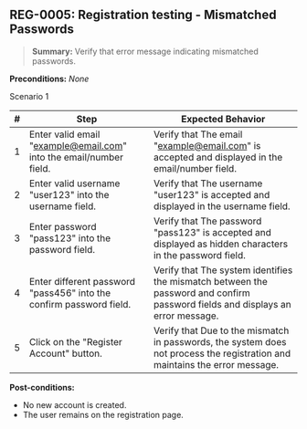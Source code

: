 ## **REG-0005:** Registration testing - Mismatched Passwords

> **Summary:** Verify that error message indicating mismatched passwords.  <br>

**Preconditions:** _None_

Scenario 1

 | \# | Step | Expected Behavior |
 |----|------|-------------------|
 |  1 |  Enter valid email "example@email.com" into the email/number field.    | Verify that The email "example@email.com" is accepted and displayed in the email/number field.   |
 |  2 |  Enter valid username "user123" into the username field.    | Verify that The username "user123" is accepted and displayed in the username field.   |
 |  3 |  Enter password "pass123" into the password field.    | Verify that The password "pass123" is accepted and displayed as hidden characters in the password field.   |
 |  4 |  Enter different password "pass456" into the confirm password field.   | Verify that The system identifies the mismatch between the password and confirm password fields and displays an error message.   |
 |  5 |  Click on the "Register Account" button.    | Verify that Due to the mismatch in passwords, the system does not process the registration and maintains the error message.   |

**Post-conditions:**

 - No new account is created.
 - The user remains on the registration page.

